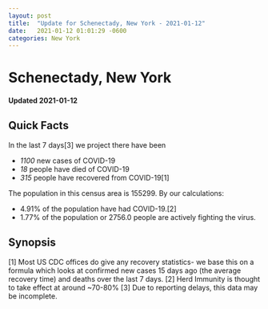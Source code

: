 ```yaml
---
layout: post
title:  "Update for Schenectady, New York - 2021-01-12"
date:   2021-01-12 01:01:29 -0600
categories: New York
---
```


# Schenectady, New York
#### Updated 2021-01-12

## Quick Facts

In the last 7 days[3] we project there have been
- *1100* new cases of COVID-19
- *18* people have died of COVID-19
- *315* people have recovered from COVID-19[1]

The population in this census area is 155299. By our calculations:
- 4.91% of the population have had COVID-19.[2]
- 1.77% of the population or 2756.0 people are actively fighting the virus.

## Synopsis




[1] Most US CDC offices do give any recovery statistics- we base this on a formula which looks at confirmed new cases
15 days ago (the average recovery time) and deaths over the last 7 days.
[2] Herd Immunity is thought to take effect at around ~70-80%
[3] Due to reporting delays, this data may be incomplete. 
    